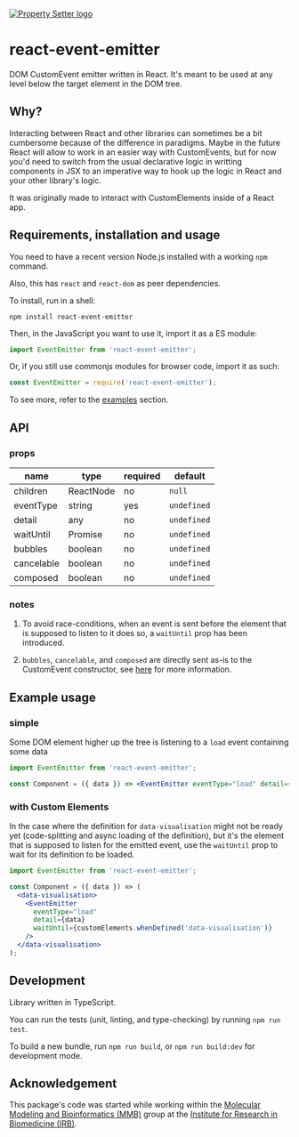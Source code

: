 [![Property Setter logo](https://img.shields.io/npm/v/react-property-setter)](https://www.npmjs.com/package/react-event-emitter)

# react-event-emitter

DOM CustomEvent emitter written in React. It's meant to be used at any level
below the target element in the DOM tree.

## Why?

Interacting between React and other libraries can sometimes be a bit cumbersome
because of the difference in paradigms. Maybe in the future React will allow to
work in an easier way with CustomEvents, but for now you'd need to switch from
the usual declarative logic in writting components in JSX to an imperative way
to hook up the logic in React and your other library's logic.

It was originally made to interact with CustomElements inside of a React app.

## Requirements, installation and usage

You need to have a recent version Node.js installed with a working `npm` command.

Also, this has `react` and `react-dom` as peer dependencies.

To install, run in a shell:

```shell
npm install react-event-emitter
```

Then, in the JavaScript you want to use it, import it as a ES module:

```javascript
import EventEmitter from 'react-event-emitter';
```

Or, if you still use commonjs modules for browser code, import it as such:

```javascript
const EventEmitter = require('react-event-emitter');
```

To see more, refer to the [examples](#example-usage) section.

## API

### props

| name       | type      | required | default     |
| ---------- | --------- | -------- | ----------- |
| children   | ReactNode | no       | `null`      |
| eventType  | string    | yes      | `undefined` |
| detail     | any       | no       | `undefined` |
| waitUntil  | Promise   | no       | `undefined` |
| bubbles    | boolean   | no       | `undefined` |
| cancelable | boolean   | no       | `undefined` |
| composed   | boolean   | no       | `undefined` |

### notes

1. To avoid race-conditions, when an event is sent before the element that is
   supposed to listen to it does so, a `waitUntil` prop has been introduced.

2. `bubbles`, `cancelable`, and `composed` are directly sent as-is to the
   CustomEvent constructor, see
   [here](https://developer.mozilla.org/en-US/docs/Web/API/Event/Event) for more
   information.

## Example usage

### simple

Some DOM element higher up the tree is listening to a `load` event containing some data

```jsx
import EventEmitter from 'react-event-emitter';

const Component = ({ data }) => <EventEmitter eventType="load" detail={data} />;
```

### with Custom Elements

In the case where the definition for `data-visualisation` might not be ready yet
(code-splitting and async loading of the definition), but it's the element that
is supposed to listen for the emitted event, use the `waitUntil` prop to wait
for its definition to be loaded.

```jsx
import EventEmitter from 'react-event-emitter';

const Component = ({ data }) => (
  <data-visualisation>
    <EventEmitter
      eventType="load"
      detail={data}
      waitUntil={customElements.whenDefined('data-visualisation')}
    />
  </data-visualisation>
);
```

## Development

Library written in TypeScript.

You can run the tests (unit, linting, and type-checking) by running
`npm run test`.

To build a new bundle, run `npm run build`, or `npm run build:dev` for
development mode.

## Acknowledgement

This package's code was started while working within the
[Molecular Modeling and Bioinformatics (MMB)](https://mmb.irbbarcelona.org/)
group at the
[Institute for Research in Biomedicine (IRB)](https://www.irbbarcelona.org/).
